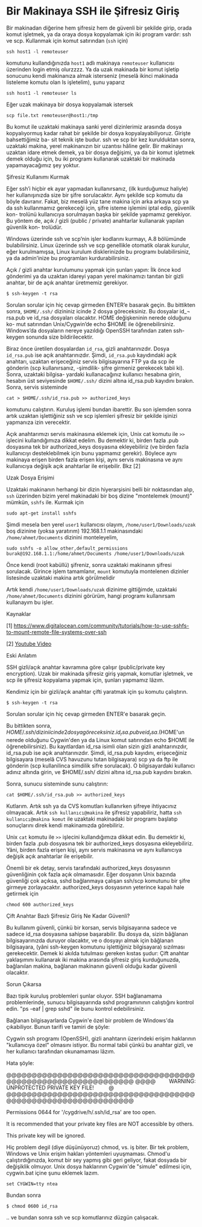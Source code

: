 # Bir Makinaya SSH ile Şifresiz Giriş

Bir makinadan diğerine hem şifresiz hem de güvenli bir şekilde girip,
orada komut işletmek, ya da oraya dosya kopyalamak için iki program
vardır: ssh ve scp. Kullanmak için komut satırından (`ssh` için)

```
ssh host1 -l remoteuser
```

komutunu kullandığınızda `host1` adlı makinaya `remoteuser`
kullanıcısı üzerinden login etmiş olurzzzz. Ya da uzak makinada bir
komut işletip sonucunu kendi makinanıza almak isterseniz (meselâ
ikinci makinada listeleme komutu olan ls işletelim), şunu yaparız

```
ssh host1 -l remoteuser ls
```

Eğer uzak makinaya bir dosya kopyalamak istersek

```
scp file.txt remoteuser@host1:/tmp
```

Bu komut ile uzaktaki makinaya sanki yerel dizinlerimiz arasında dosya
kopyalıyormuş kadar rahat bir şekilde bir dosya
kopyalayabiliyoruz. Girişte bahsettiğimiz ba- sit teknik işte
budur. ssh ve scp bir kez kurulduktan sonra, uzaktaki makina, yerel
makinanızın bir uzantısı hâline gelir. Bir makinayı uzaktan idare
etmek demek, ya bir dosya değişimi, ya da bir komut işletmek demek
olduğu için, bu iki programı kullanarak uzaktaki bir makinada
yapamayacağımız şey yoktur.

Şifresiz Kullanımı Kurmak

Eğer ssh’i hiçbir ek ayar yapmadan kullanırsanız, (ilk kurduğumuz haliyle)
her kullanışınızda size bir şifre sorulacaktır. Aynı şekilde scp komutu da böyle
davranır. Fakat, biz meselâ yüz tane makina için arka arkaya scp ya da ssh
kullanmamız gerekeceği için, şifre isteme işlemini iptal edip, güvenlik kon-
trolünü kullanıcıya sorulmayan başka bir şekilde yapmamız gerekiyor. Bu yöntem
de, açık / gizli (public / private) anahtarlar kullanarak yapılan güvenlik kon-
trolüdür.

Windows üzerinde ssh ve scp’nin işler kodlarını kurmayı, A.8 bölümünde
bulabilirsiniz. Linux üzerinde ssh ve scp genellikle otomatik olarak kurulur,
eğer kurulmamışsa, Linux kurulum disklerinizde bu programı bulabilirsiniz, ya
da admin’inize bu programları kurdurabilirsiniz.

Açık / gizli anahtar kurulumunu yapmak için şunları yapın: İlk önce kod
gönderimi ya da uzaktan idareyi yapan yerel makinamızı tanıtan bir gizli
anahtar, bir de açık anahtar üretmemiz gerekiyor.

```
$ ssh-keygen -t rsa
```

Sorulan sorular için hiç cevap girmeden ENTER’e basarak geçin. Bu
bittikten sonra, `$HOME/.ssh/` dizininiz icinde 2 dosya
göreceksiniz. Bu dosyalar id_¬ rsa.pub ve id_rsa dosyaları
olacaktır. HOME değişkeninin nerede olduğunu ko- mut satırından
Unix/Cygwin’de echo \$HOME ile öğrenebilirsiniz. Windows’da dosyaların
nereye yazıldığı OpenSSH tarafından zaten ssh-keygen sonunda size
bildirilecektir.

Biraz önce üretilen dosyalardan `id_rsa`, gizli anahtarınızdır. Dosya
`id_rsa.pub` ise açık anahtarınızdır. Şimdi, `id_rsa.pub` kayıdındaki
açık anahtarı, uzaktan erişeceğiniz servis bilgisayarına FTP ya da scp
ile gönderin (scp kullanırsanız, -şimdilik- şifre girmeniz gerekecek
tabii ki). Sonra, uzaktaki bilgisa- yardaki kullanacağınız kullanıcı
hesabına girin, hesabın üst seviyesinde `$HOME/.ssh/` dizini altına
id_rsa.pub kayıdını bırakın. Sonra, servis sisteminde

```
cat > $HOME/.ssh/id_rsa.pub >> authorized_keys
```

komutunu calıştırın. Kuruluş işlemi bundan ibarettir. Bu son işlemden
sonra artık uzaktan işlettiğiniz ssh ve scp işlemleri şifresiz bir
şekilde işinizi yapmanıza izin verecektir.

Açık anahtarımızı servis makinasına eklemek için, Unix cat komutu ile
`>>` işlecini kullandığımıza dikkat edelim. Bu demektir ki, birden
fazla .pub dosyasına tek bir authorized_keys dosyasına ekleyebiliriz
(ve birden fazla kullanıcıyı desteklebilmek için bunu yapmamız
gerekir). Böylece aynı makinaya erişen birden fazla erişen kişi, aynı
servis makinasına ve aynı kullanıcıya değişik açık anahtarlar ile
erişebilir. Bkz [2] 

Uzak Dosya Erişimi

Uzaktaki makinanın herhangi bir dizin hiyerarşisini belli bir
noktasından alıp, `ssh` üzerinden bizim yerel makinadaki bir boş
dizine "montelemek (mount)" mümkün, `sshfs` ile. Kurmak için

```
sudo apt-get install sshfs
```

Şimdi mesela ben yerel `user1` kullanıcısı olayım,
`/home/user1/Downloads/uzak` boş dizinine (yoksa yaratırım)
192.168.1.1 makinasındaki `/home/ahmet/Documents` dizinini monteleyelim,

```
sudo sshfs -o allow_other,default_permissions burak@192.168.1.1:/home/ahmet/Documents /home/user1/Downloads/uzak
```

Önce kendi (root kabüllü) şifreniz, sonra uzaktaki makinanın şifresi
sorulacak. Girince işlem tamamlanır, `mount` komutuyla montelenen
dizinler listesinde uzaktaki makina artık görülmelidir

Artık kendi `/home/user1/Downloads/uzak` dizinime gittiğimde, uzaktaki
`/home/ahmet/Documents` dizinini görürüm, hangi programı kullanırsam
kullanayım bu işler.

Kaynaklar

[1] https://www.digitalocean.com/community/tutorials/how-to-use-sshfs-to-mount-remote-file-systems-over-ssh

[2] [Youtube Video](https://www.youtube.com/watch?v=V_ukbRUdcGU)

Eski Anlatım

SSH gizli/açık anahtar kavramına göre çalışır (public/private key
encryption). Uzak bir makinada şifresiz giriş yapmak, komutlar
işletmek, ve scp ile şifresiz kopyalama yapmak için, şunları yapmamız
lâzım.

Kendimiz için bir gizli/açık anahtar çifti yaratmak için şu komutu
çalıştırın.

```
$ ssh-keygen -t rsa
```

Sorulan sorular için hiç cevap girmeden ENTER'e basarak geçin.

Bu bittikten sonra, $HOME/.ssh/ dizini icinde 2 dosya
göreceksiniz. id_rsa.pub ve id_rsa. ($HOME'un nerede olduğunu
Cygwin'den ya da Linux komut satırından echo $HOME ile
öğrenebilirsiniz). Bu kayıtlardan id_rsa isimli olan sizin gizli
anahtarınızdır, id_rsa.pub ise açık anahtarınızdır. Şimdi, id_rsa.pub
kayıdını, erişeceğiniz bilgisayara (meselâ CVS havuzunu tutan
bilgisayara) scp ya da ftp ile gönderin (scp kullanilinca simdilik
sifre sorulacak). O bilgisayardaki kullanıcı adınız altında girin, ve
$HOME/.ssh/ dizini altına id_rsa.pub kayıdını bırakın.

Sonra, sunucu sisteminde sunu calıştırın:

```
cat $HOME/.ssh/id_rsa.pub >> authorized_keys
```

Kutlarım. Artık ssh ya da CVS komutları kullanırken şifreye
ihtiyacınız olmayacak. Artık `ssh kullanıcı@makina` ile şifresiz
yapabiliriz, hatta `ssh kullanıcı@makina komut` ile uzaktaki
makinadaki bir programı başlatıp sonuçlarını direk kendi makinamızda
görebiliriz.

Unix `cat` komutu ile `>>` işlecini kullandığımıza dikkat edin. Bu
demektir ki, birden fazla .pub dosyasına tek bir authorized_keys
dosyasına ekleyebiliriz. Yâni, birden fazla erişen kişi, aynı servis
makinasına ve aynı kullanıcıya değişik açık anahtarlar ile erişebilir.

Önemli bir ek detay, servis tarafındaki authorized_keys dosyasının
güvenliğinin çok fazla açık olmamasıdır. Eğer dosyanın Unix bazında
güvenliği çok açıksa, sshd bağlanmaya çalışan ssh/scp komutunu bir
şifre girmeye zorlayacaktır. authorized_keys dosyasının yeterince
kapalı hale getirmek için

```
chmod 600 authorized_keys
```

Çift Anahtar Bazlı Şifresiz Giriş Ne Kadar Güvenli?

Bu kullanım güvenli, çünkü bir korsan, servis bilgisayarına sadece ve
sadece id_rsa dosyasına sahipse başarabilir. Bu dosya da, sizin
bâğlanan bilgisayarınızda duruyor olacaktır, ve o dosyayı almak için
bâğlanan bilgisayara, (yâni ssh-keygen komutunu işlettiğiniz
bilgisayara) sızılması gerekecektir. Demek ki akılda tutulması gereken
kıstas şudur: Çift anahtar yaklaşımını kullanarak iki makina arasında
şifresiz giriş kurduğunuzda, bağlanılan makina, bağlanan makinanın
güvenli olduğu kadar güvenli olacaktır.

Sorun Çıkarsa

Bazı tipik kuruluş problemleri şunlar oluyor. SSH bağlanamama
problemlerinde, sunucu bilgisayarında sshd programınının calıştığını
kontrol edin. "ps -eaf | grep sshd" ile bunu kontrol edebilirsiniz.

Bağlanan bilgisayarlarda Cygwin'e özel bir problem de Windows'da
çıkabiliyor. Bunun tarifi ve tamiri de şöyle:

Cygwin ssh programı (OpenSSH), gizli anahtarın üzerindeki erişim
haklarının "kullanıcıya özel" olmasını istiyor. Bu normal tabii çünkü
bu anahtar gizli, ve her kullanıcı tarafından okunamaması lâzım.

Hata şöyle:

@@@@@@@@@@@@@@@@@@@@@@@@@@@@@@@@@@@@@@@@@@@@@@@@@@@@@@@@@@@@@@
@@@@         WARNING: UNPROTECTED PRIVATE KEY FILE!          @
@@@@@@@@@@@@@@@@@@@@@@@@@@@@@@@@@@@@@@@@@@@@@@@@@@@@@@@@@@@@@@

Permissions 0644 for '/cygdrive/h/.ssh/id_rsa' are too open.

It is recommended that your private key files are NOT accessible by
others.

This private key will be ignored.

Hiç problem degil (diye düşünüyoruz) chmod, vs. iş biter. Bir tek
problem, Windows ve Unix erişim hakları yöntemleri uyuşmaması. Chmod'u
çalıştırdığınızda, komut bir sey yapmış gibi geri geliyor, fakat
dosyada bir değişiklik olmuyor. Unix dosya haklarının Cygwin'de
"simule" edilmesi için, cygwin.bat içine şunu eklemek lazım.

```
set CYGWIN=tty ntea
```

Bundan sonra

```
$ chmod 0600 id_rsa
```

.. ve bundan sonra ssh ve scp komutlarınız düzgün çalışacak.


